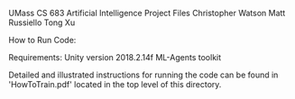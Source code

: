 UMass CS 683 Artificial Intelligence
Project Files
Christopher Watson
Matt Russiello
Tong Xu


How to Run Code:

Requirements:
	Unity version 2018.2.14f
	ML-Agents toolkit 

Detailed and illustrated instructions for running the code 
can be found in 'HowToTrain.pdf' located in the top level 
of this directory.
